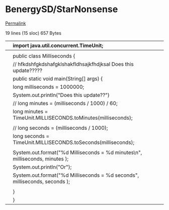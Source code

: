 # BenergySD/StarNonsense

[Permalink](https://github.com/BenergySD/StarNonsense/blob/d50631e5c2dd644bb565e50f3672e09ba07c0e9f/milliconverter.java)

 19 lines \(15 sloc\) 657 Bytes

|  | import java.util.concurrent.TimeUnit; |
| :--- | :--- |
|  |  |
|  | public class Milliseconds { |
|  | // hfkdshfgkdshafgklshakfldhsajkfhdjksal Does this update????? |
|  |  public static void main\(String\[\] args\) { |
|  |  long milliseconds = 1000000; |
|  |  System.out.println\("Does this update??"\) |
|  |  // long minutes = \(milliseconds / 1000\) / 60; |
|  |  long minutes = TimeUnit.MILLISECONDS.toMinutes\(milliseconds\); |
|  |  |
|  |  // long seconds = \(milliseconds / 1000\); |
|  |  long seconds = TimeUnit.MILLISECONDS.toSeconds\(milliseconds\); |
|  |  |
|  |  System.out.format\("%d Milliseconds = %d minutes\n", milliseconds, minutes \); |
|  |  System.out.println\("Or"\); |
|  |  System.out.format\("%d Milliseconds = %d seconds", milliseconds, seconds \); |
|  |  |
|  |  } |
|  | } |

